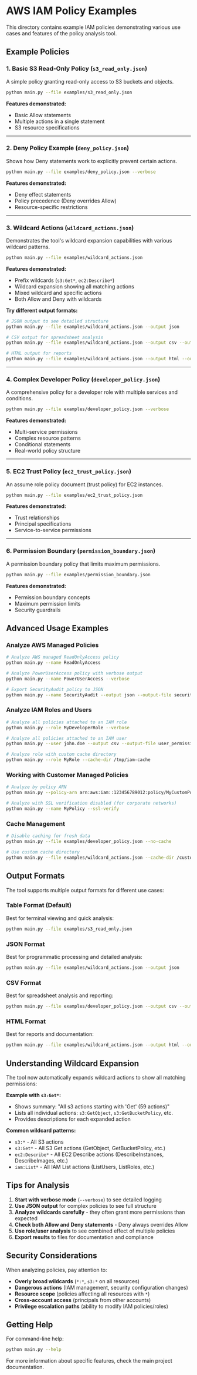 # AWS IAM Policy Examples

This directory contains example IAM policies demonstrating various use cases and features of the policy analysis tool.

## Example Policies

### 1. Basic S3 Read-Only Policy (`s3_read_only.json`)
A simple policy granting read-only access to S3 buckets and objects.

```bash
python main.py --file examples/s3_read_only.json
```

**Features demonstrated:**
- Basic Allow statements
- Multiple actions in a single statement
- S3 resource specifications

---

### 2. Deny Policy Example (`deny_policy.json`)
Shows how Deny statements work to explicitly prevent certain actions.

```bash
python main.py --file examples/deny_policy.json --verbose
```

**Features demonstrated:**
- Deny effect statements
- Policy precedence (Deny overrides Allow)
- Resource-specific restrictions

---

### 3. Wildcard Actions (`wildcard_actions.json`)
Demonstrates the tool's wildcard expansion capabilities with various wildcard patterns.

```bash
python main.py --file examples/wildcard_actions.json
```

**Features demonstrated:**
- Prefix wildcards (`s3:Get*`, `ec2:Describe*`)
- Wildcard expansion showing all matching actions
- Mixed wildcard and specific actions
- Both Allow and Deny with wildcards

**Try different output formats:**
```bash
# JSON output to see detailed structure
python main.py --file examples/wildcard_actions.json --output json

# CSV output for spreadsheet analysis
python main.py --file examples/wildcard_actions.json --output csv --output-file wildcard_analysis.csv

# HTML output for reports
python main.py --file examples/wildcard_actions.json --output html --output-file wildcard_report.html
```

---

### 4. Complex Developer Policy (`developer_policy.json`)
A comprehensive policy for a developer role with multiple services and conditions.

```bash
python main.py --file examples/developer_policy.json --verbose
```

**Features demonstrated:**
- Multi-service permissions
- Complex resource patterns
- Conditional statements
- Real-world policy structure

---

### 5. EC2 Trust Policy (`ec2_trust_policy.json`)
An assume role policy document (trust policy) for EC2 instances.

```bash
python main.py --file examples/ec2_trust_policy.json
```

**Features demonstrated:**
- Trust relationships
- Principal specifications
- Service-to-service permissions

---

### 6. Permission Boundary (`permission_boundary.json`)
A permission boundary policy that limits maximum permissions.

```bash
python main.py --file examples/permission_boundary.json
```

**Features demonstrated:**
- Permission boundary concepts
- Maximum permission limits
- Security guardrails

## Advanced Usage Examples

### Analyze AWS Managed Policies
```bash
# Analyze AWS managed ReadOnlyAccess policy
python main.py --name ReadOnlyAccess

# Analyze PowerUserAccess policy with verbose output
python main.py --name PowerUserAccess --verbose

# Export SecurityAudit policy to JSON
python main.py --name SecurityAudit --output json --output-file security_audit.json
```

### Analyze IAM Roles and Users
```bash
# Analyze all policies attached to an IAM role
python main.py --role MyDeveloperRole --verbose

# Analyze all policies attached to an IAM user
python main.py --user john.doe --output csv --output-file user_permissions.csv

# Analyze role with custom cache directory
python main.py --role MyRole --cache-dir /tmp/iam-cache
```

### Working with Customer Managed Policies
```bash
# Analyze by policy ARN
python main.py --policy-arn arn:aws:iam::123456789012:policy/MyCustomPolicy

# Analyze with SSL verification disabled (for corporate networks)
python main.py --name MyPolicy --ssl-verify
```

### Cache Management
```bash
# Disable caching for fresh data
python main.py --file examples/developer_policy.json --no-cache

# Use custom cache directory
python main.py --file examples/wildcard_actions.json --cache-dir /custom/cache/path
```

## Output Formats

The tool supports multiple output formats for different use cases:

### Table Format (Default)
Best for terminal viewing and quick analysis:
```bash
python main.py --file examples/s3_read_only.json
```

### JSON Format
Best for programmatic processing and detailed analysis:
```bash
python main.py --file examples/wildcard_actions.json --output json
```

### CSV Format
Best for spreadsheet analysis and reporting:
```bash
python main.py --file examples/developer_policy.json --output csv --output-file analysis.csv
```

### HTML Format
Best for reports and documentation:
```bash
python main.py --file examples/wildcard_actions.json --output html --output-file report.html
```

## Understanding Wildcard Expansion

The tool now automatically expands wildcard actions to show all matching permissions:

**Example with `s3:Get*`:**
- Shows summary: "All s3 actions starting with 'Get' (59 actions)"
- Lists all individual actions: `s3:GetObject`, `s3:GetBucketPolicy`, etc.
- Provides descriptions for each expanded action

**Common wildcard patterns:**
- `s3:*` - All S3 actions
- `s3:Get*` - All S3 Get actions (GetObject, GetBucketPolicy, etc.)
- `ec2:Describe*` - All EC2 Describe actions (DescribeInstances, DescribeImages, etc.)
- `iam:List*` - All IAM List actions (ListUsers, ListRoles, etc.)

## Tips for Analysis

1. **Start with verbose mode** (`--verbose`) to see detailed logging
2. **Use JSON output** for complex policies to see full structure
3. **Analyze wildcards carefully** - they often grant more permissions than expected
4. **Check both Allow and Deny statements** - Deny always overrides Allow
5. **Use role/user analysis** to see combined effect of multiple policies
6. **Export results** to files for documentation and compliance

## Security Considerations

When analyzing policies, pay attention to:

- **Overly broad wildcards** (`*:*`, `s3:*` on all resources)
- **Dangerous actions** (IAM management, security configuration changes)
- **Resource scope** (policies affecting all resources with `*`)
- **Cross-account access** (principals from other accounts)
- **Privilege escalation paths** (ability to modify IAM policies/roles)

## Getting Help

For command-line help:
```bash
python main.py --help
```

For more information about specific features, check the main project documentation.